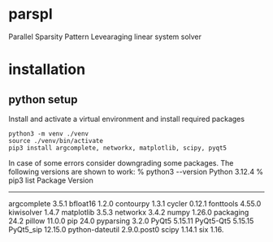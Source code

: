# parspl
Parallel Sparsity Pattern Levearaging linear system solver

# installation
## python setup
Install and activate a virtual environment and install required packages
```
python3 -m venv ./venv
source ./venv/bin/activate
pip3 install argcomplete, networkx, matplotlib, scipy, pyqt5
```

In case of some errors consider downgrading some packages.
The following versions are shown to work:
% python3 --version
Python 3.12.4
% pip3 list
Package         Version
--------------- -----------
argcomplete     3.5.1
bfloat16        1.2.0
contourpy       1.3.1
cycler          0.12.1
fonttools       4.55.0
kiwisolver      1.4.7
matplotlib      3.5.3
networkx        3.4.2
numpy           1.26.0
packaging       24.2
pillow          11.0.0
pip             24.0
pyparsing       3.2.0
PyQt5           5.15.11
PyQt5-Qt5       5.15.15
PyQt5_sip       12.15.0
python-dateutil 2.9.0.post0
scipy           1.14.1
six             1.16.
